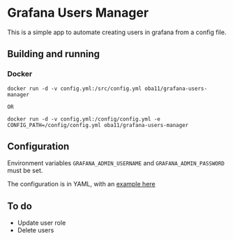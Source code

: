 # Grafana Users Manager


This is a simple app to automate creating users in grafana from a config file.

## Building and running

### Docker

```
docker run -d -v config.yml:/src/config.yml oba11/grafana-users-manager

OR

docker run -d -v config.yml:/config/config.yml -e CONFIG_PATH=/config/config.yml oba11/grafana-users-manager
```

## Configuration

Environment variables `GRAFANA_ADMIN_USERNAME` and `GRAFANA_ADMIN_PASSWORD` must be set.

The configuration is in YAML, with an [example here](./example.yml)

## To do

* Update user role
* Delete users

